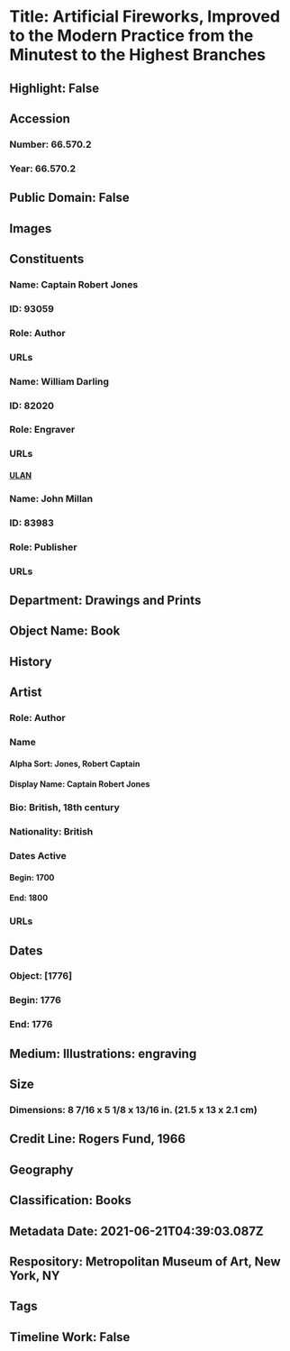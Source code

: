 # Title: Artificial Fireworks, Improved to the Modern Practice from the Minutest to the Highest Branches
## Highlight: False
## Accession
### Number: 66.570.2
### Year: 66.570.2
## Public Domain: False
## Images
## Constituents
### Name: Captain Robert Jones
### ID: 93059
### Role: Author
### URLs
### Name: William Darling
### ID: 82020
### Role: Engraver
### URLs
#### [ULAN](http://vocab.getty.edu/page/ulan/500331286)
### Name: John Millan
### ID: 83983
### Role: Publisher
### URLs
## Department: Drawings and Prints
## Object Name: Book
## History
## Artist
### Role: Author
### Name
#### Alpha Sort: Jones, Robert Captain
#### Display Name: Captain Robert Jones
### Bio: British, 18th century
### Nationality: British
### Dates Active
#### Begin: 1700
#### End: 1800
### URLs
## Dates
### Object: [1776]
### Begin: 1776
### End: 1776
## Medium: Illustrations: engraving
## Size
### Dimensions: 8 7/16 x 5 1/8 x 13/16 in. (21.5 x 13 x 2.1 cm)
## Credit Line: Rogers Fund, 1966
## Geography
## Classification: Books
## Metadata Date: 2021-06-21T04:39:03.087Z
## Respository: Metropolitan Museum of Art, New York, NY
## Tags
## Timeline Work: False